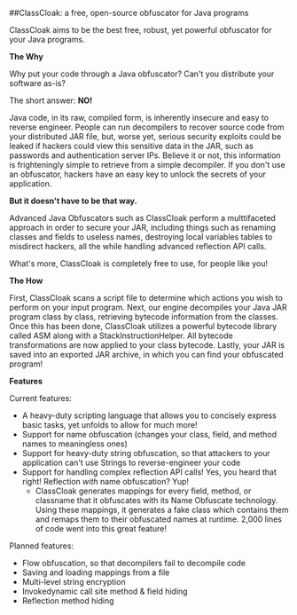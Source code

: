 ##ClassCloak: a free, open-source obfuscator for Java programs

ClassCloak aims to be the best free, robust, yet powerful obfuscator for your Java programs.

**The Why**

Why put your code through a Java obfuscator? Can't you distribute your software as-is?

The short answer: **NO!**

Java code, in its raw, compiled form, is inherently insecure and easy to reverse engineer.
People can run decompilers to recover source code from your distributed JAR file, but, worse yet, serious security exploits could be leaked if hackers could view this sensitive data in the JAR, such as passwords and authentication server IPs.
Believe it or not, this information is frighteningly simple to retrieve from a simple decompiler. If you don't use an obfuscator, hackers have an easy key to unlock the secrets of your application.

**But it doesn't have to be that way.**

Advanced Java Obfuscators such as ClassCloak perform a multtifaceted approach in order to secure your JAR, including things such as renaming classes and fields to useless names, destroying local variables tables to misdirect hackers, all the while handling advanced reflection API calls. 

What's more, ClassCloak is completely free to use, for people like you!

**The How**

First, ClassCloak scans a script file to determine which actions you wish to perform on your input program.
Next, our engine decompiles your Java JAR program class by class, retrieving bytecode information from the classes.
Once this has been done, ClassCloak utilizes a powerful bytecode library called ASM along with a StackInstructionHelper. All bytecode transformations are now applied to your class bytecode.
Lastly, your JAR is saved into an exported JAR archive, in which you can find your obfuscated program!

**Features**

Current features:
- A heavy-duty scripting language that allows you to concisely express basic tasks, yet unfolds to allow for much more!
- Support for name obfuscation (changes your class, field, and method names to meaningless ones)
- Support for heavy-duty string obfuscation, so that attackers to your application can't use Strings to reverse-engineer your code
- Support for handling complex reflection API calls! Yes, you heard that right! Reflection *with* name obfuscation? Yup!
	- ClassCloak generates mappings for every field, method, or classname that it obfuscates with its Name Obfuscate technology. Using these mappings, it generates a fake class which contains them and remaps them to their obfuscated names at runtime. 2,000 lines of code went into this great feature! 

Planned features:
- Flow obfuscation, so that decompilers fail to decompile code
- Saving and loading mappings from a file
- Multi-level string encryption
- Invokedynamic call site method & field hiding
- Reflection method hiding